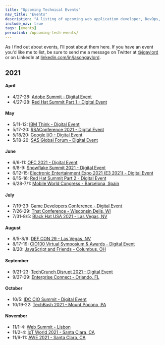 ```yaml
---
title: "Upcoming Technical Events"
nav_title: "Events"
description: "A listing of upcoming web application developer, DevOps, and other technical events."
include_nav: true
tags: [events]
permalink: /upcoming-tech-events/
---
```


As I find out about events, I'll post about them here. If you have an event you'd like me to list, be sure to send me a message on Twitter at [@jgaylord](http://jasong.us/eUDX9v) or on LinkedIn at [linkedin.com/in/jasongaylord](http://jasong.us/linkedin).

## 2021 

#### April
- 4/27-28: [Adobe Summit - Digital Event](http://jasong.us/394ykoi)
- 4/27-28: [Red Hat Summit Part 1 - Digital Event](http://jasong.us/3o6mMWb)

#### May
- 5/11-12: [IBM Think - Digital Event](http://jasong.us/393NPgd)
- 5/17-20: [RSAConference 2021 - Digital Event](http://jasong.us/3sFOQmJ)
- 5/18/20: [Google I/O - Digital Event](https://jasong.us/3wNTu3T)
- 5/18-20: [SAS Global Forum - Digital Event](http://jasong.us/2Nmurml)

#### June
- 6/6-11: [OFC 2021 - Digital Event](http://jasong.us/362mtp4)
- 6/8-9: [Snowflake Summit 2021 - Digital Event](https://jasong.us/3p6GHWa)
- 6/12-15: [Electronic Entertainment Expo 2021 (E3 2021) - Digital Event](http://jasong.us/3o5PXIO)
- 6/15-16: [Red Hat Summit Part 2 - Digital Event](http://jasong.us/3o6mMWb)
- 6/28-7/1: [Mobile World Congress - Barcelona, Spain](http://jasong.us/3o4irTd)

#### July
- 7/19-23: [Game Developers Conference - Digital Event](http://jasong.us/3qDWoEE)
- 7/26-29: [That Conference - Wisconsin Dells, WI](http://jasong.us/3c1S3Hg)
- 7/31-8/5: [Black Hat USA 2021 - Las Vegas, NV](http://jasong.us/3sVxEd4)

#### August
- 8/5-8/9: [DEF CON 29 - Las Vegas, NV](http://jasong.us/3p18HKN)
- 8/17-19: [CIO100 Virtual Symposium & Awards - Digital Event](http://jasong.us/2MgBpZO)
- 8/20: [JavaScript and Friends - Columbus, OH](http://jasong.us/36hVPZp)

#### September
- 9/21-23: [TechCrunch Disrupt 2021 - Digital Event](http://jasong.us/3oafbFL)
- 9/27-29: [Enterprise Connect - Orlando, FL](https://jasong.us/360iTMf)

#### October
- 10/5: [IDC CIO Summit - Digital Event](https://jasong.us/2Y1eQL5)
- 10/19-22: [TechBash 2021 - Mount Pocono, PA](https://jasong.us/37lAkGe)

#### November
- 11/1-4: [Web Summit - Lisbon](http://jasong.us/393Panf)
- 11/2-4: [IoT World 2021 - Santa Clara, CA](http://jasong.us/3qEPsa9)
- 11/9-11: [AWE 2021 - Santa Clara, CA](http://jasong.us/2Mg3Y9m)